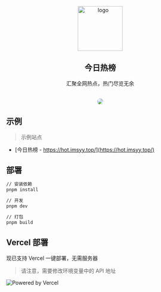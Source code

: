 <div align="center">
<img alt="logo" height="120" src="./public/favicon.png" width="120"/>
<h2>今日热榜</h2>
<p>汇聚全网热点，热门尽览无余</p>
<br />
<img src="./screenshots/main.jpg" style="border-radius: 16px" />
</div>


## 示例

> 示例站点

- [今日热榜 - https://hot.imsyy.top/](https://hot.imsyy.top/)


## 部署

```bash
// 安装依赖
pnpm install

// 开发
pnpm dev

// 打包
pnpm build
```

## Vercel 部署

现已支持 Vercel 一键部署，无需服务器

> 请注意，需要修改环境变量中的 API 地址

![Powered by Vercel](./public/ico/powered-by-vercel.svg)
